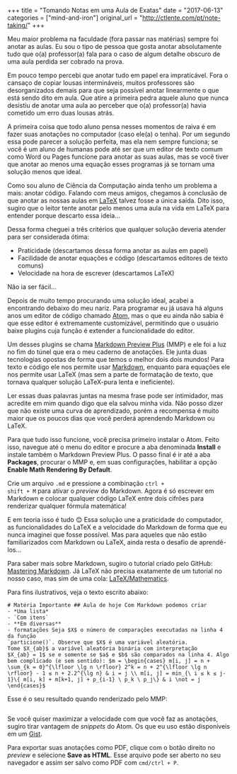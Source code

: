 +++
title = "Tomando Notas em uma Aula de Exatas"
date = "2017-06-13"
categories = ["mind-and-iron"]
original_url = "http://ctlente.com/pt/note-taking/"
+++

<p>
Meu maior problema na faculdade (fora passar nas matérias) sempre foi
anotar as aulas. Eu sou o tipo de pessoa que gosta anotar absolutamente
tudo que o(a) professor(a) fala para o caso de algum detalhe obscuro de
uma aula perdida ser cobrado na prova.
</p>
<p>
Em pouco tempo percebi que anotar tudo em papel era impraticável. Fora o
cansaço de copiar lousas intermináveis, muitos professores são
desorganizados demais para que seja possível anotar linearmente o que
está sendo dito em aula. Que atire a primeira pedra aquele aluno que
nunca desistiu de anotar uma aula ao perceber que o(a) professor(a)
havia cometido um erro duas lousas atrás.
</p>
<p>
A primeira coisa que todo aluno pensa nesses momentos de raiva é em
fazer suas anotações no computador (caso ele(a) o tenha). Por um segundo
essa pode parecer a solução perfeita, mas ela nem sempre funciona; se
você é um aluno de humanas pode até ser que um editor de texto comum
como Word ou Pages funcione para anotar as suas aulas, mas se você tiver
que anotar ao menos uma equação esses programas já se tornam uma solução
menos que ideal.
</p>
<p>
Como sou aluno de Ciência da Computação ainda tenho um problema a mais:
anotar código. Falando com meus amigos, chegamos à conclusão de que
anotar as nossas aulas em
<a href="https://pt.wikipedia.org/wiki/LaTeX">LaTeX</a> talvez fosse a
única saída. Dito isso, sugiro que o leitor tente anotar pelo menos uma
aula na vida em LaTeX para entender porque descarto essa ideia…
</p>
<p>
Dessa forma cheguei a três critérios que qualquer solução deveria
atender para ser considerada ótima:
</p>
<ul>
<li>
Praticidade (descartamos dessa forma anotar as aulas em papel)
</li>
<li>
Facilidade de anotar equações e código (descartamos editores de texto
comuns)
</li>
<li>
Velocidade na hora de escrever (descartamos LaTeX)
</li>
</ul>
<p>
Não ia ser fácil…
</p>

<p>
Depois de muito tempo procurando uma solução ideal, acabei a encontrando
debaixo do meu nariz. Para programar eu já usava há alguns anos um
editor de código chamado <a href="https://atom.io/">Atom</a>, mas o que
eu ainda não sabia é que esse editor é extremamente customizável,
permitindo que o usuário baixe plugins cuja função é extender a
funcionalidade do editor.
</p>
<p>
Um desses plugins se chama
<a href="https://atom.io/packages/markdown-preview-plus">Markdown
Preview Plus</a> (MMP) e ele foi a luz no fim do túnel que era o meu
caderno de anotações. Ele junta duas tecnologias opostas de forma que
temos o melhor dois dois mundos! Para texto e código ele nos permite
usar <a href="https://pt.wikipedia.org/wiki/Markdown">Markdown</a>,
enquanto para equações ele nos permite usar LaTeX (mas sem a parte de
formatação de texto, que tornava qualquer solução LaTeX-pura lenta e
ineficiente).
</p>
<p>
Ler essas duas palavras juntas na mesma frase pode ser intimidador, mas
acredite em mim quando digo que ela salvou minha vida. Não posso dizer
que não existe uma curva de aprendizado, porém a recompensa é muito
maior que os poucos dias que você perderá aprendendo Markdown ou LaTeX.
</p>

<p>
Para que tudo isso funcione, você precisa primeiro instalar o Atom.
Feito isso, navegue até o menu do editor e procure a aba denominada
<strong>Install</strong> e instale também o Markdown Preview Plus. O
passo final é ir até a aba <strong>Packages</strong>, procurar o MMP e,
em suas configurações, habilitar a opção <strong>Enable Math Rendering
By Default</strong>.
</p>
<p>
Crie um arquivo <code>.md</code> e pressione a combinação <code>ctrl +
shift + M</code> para ativar o <em>preview</em> do Markdown. Agora é só
escrever em Markdown e colocar qualquer código LaTeX entre dois cifrões
para renderizar qualquer fórmula matemática!
</p>
<p>
E em teoria isso é tudo 😊 Essa solução une a praticidade do computador,
as funcionalidades do LaTeX e a velocidade do Markdown de forma que eu
nunca imaginei que fosse possível. Mas para aqueles que não estão
familiarizados com Markdown ou LaTeX, ainda resta o desafio de
aprendê-los…
</p>

<p>
Para saber mais sobre Markdown, sugiro o tutorial criado pelo GitHub:
<a href="https://guides.github.com/features/mastering-markdown/">Mastering
Markdown</a>. Já LaTeX não precisa exatamente de um tutorial no nosso
caso, mas sim de uma cola:
<a href="https://en.wikibooks.org/wiki/LaTeX/Mathematics">LaTeX/Mathematics</a>.
</p>
<p>
Para fins ilustrativos, veja o texto escrito abaixo:
</p>
<pre class="markdown"><code># Mat&#xE9;ria Importante ## Aula de hoje Com Markdown podemos criar
- *Uma lista*
- `Com itens`
- **Em diversas**
- formata&#xE7;&#xF5;es Seja $X$ o n&#xFA;mero de compara&#xE7;&#xF5;es executadas na linha 4 da fun&#xE7;&#xE3;o
`particione()`. Observe que $X$ &#xE9; uma vari&#xE1;vel aleat&#xF3;ria.
Tome $X_{ab}$ a vari&#xE1;vel aleat&#xF3;ria bin&#xE1;ria com interpreta&#xE7;&#xE3;o
$X_{ab} = 1$ se e somente se $a$ e $b$ s&#xE3;o comparados na linha 4. Algo bem complicado (e sem sentido): $m = \begin{cases} m[i, j] = n + \sum_{k = 0}^{\lfloor \lg n \rfloor} 2^k = n + 2^{\lfloor \lg n \rfloor} - 1 &#x2264; n + 2.2^{\lg n} &amp; i = j \\ m[i, j] = min_{\ i &#x2264; k &#x2264; j-1}\{ m[i, k] + m[k+1, j] + p_{i-1} \ p_k \ p_j\} &amp; i \not = j
\end{cases}$</code></pre>
<p>
Esse é o seu resultado quando renderizado pelo MMP:
</p>
<img src="http://ctlente.com/note-taking/atom.png" alt="">

<p>
Se você quiser maximizar a velocidade com que você faz as anotações,
sugiro tirar vantagem de <em>snippets</em> do Atom. Os que eu uso estão
disponíveis em um
<a href="https://gist.github.com/ctlente/cfabebcc7555286f491aa7ce3ac700fe">Gist</a>.
</p>
<p>
Para exportar suas anotações como PDF, clique com o botão direito no
<em>preview</em> e selecione <strong>Save as HTML</strong>. Esse arquivo
pode ser aberto no seu navegador e assim ser salvo como PDF com
<code>cmd/ctrl + P</code>.
</p>

